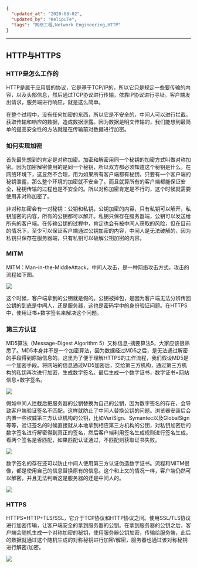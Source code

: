 ```json
{
  "updated_at": "2020-08-02",
  "updated_by": "KelipuTe",
  "tags": "网络工程,Network Engineering,HTTP"
}
```

---

## HTTP与HTTPS

### HTTP是怎么工作的

HTTP是属于应用层的协议，它是基于TCP/IP的，所以它只是规定一些要传输的内容，以及头部信息，然后通过TCP协议进行传输，依靠IP协议进行寻址。客户端发出请求，服务端进行响应，就是这么简单。

在整个过程中，没有任何加密的东西，所以它是不安全的，中间人可以进行拦截，获取传输和响应的数据，造成数据泄露。因为数据是明文传输的，我们能想到最简单的提高安全性的方法就是在传输前对数据进行加密。

### 如何实现加密

首先最先想到的肯定是对称加密。加密和解密用同一个秘钥的加密方式叫做对称加密。因为加密解密使用的是同一个秘钥，所以双方都必须知道这个秘钥是什么。在网络环境下，这显然不合理，用为如果所有客户端都有秘钥，只要有一个客户端的秘钥泄露，那么整个环境的加密就不安全了。而且就算所有的客户端都能保证安全，秘钥传输的过程也是不安全的。所以对称加密肯定是不行的，这个时候就需要使用非对称加密了。

非对称加密会有一对秘钥：公钥和私钥。公钥加密的内容，只有私钥可以解开，私钥加密的内容，所有的公钥都可以解开。私钥只保存在服务器端，公钥可以发送给所有的客户端。在传输公钥的过程中，肯定也会有被中间人获取的风险，但在目前的情况下，至少可以保证客户端通过公钥加密的内容，中间人是无法破解的，因为私钥只保存在服务器端，只有私钥可以破解公钥加密的内容。

### MITM

MITM：Man-in-the-MiddleAttack，中间人攻击，是一种网络攻击方式，攻击的流程如下图。

![](E:\GongZuoQu\KTZhiShiKu\Image\WangLuoGongCheng\HTTPXueYi_img01.webp)

这个时候，客户端拿到的公钥就是假的。公钥被掉包，是因为客户端无法分辨传回公钥的到底是中间人，还是服务器，这也是密码学中的身份验证问题。在HTTPS中，使用证书+数字签名来解决这个问题。

### 第三方认证

MD5算法（Message-Digest Algorithm 5）又称信息-摘要算法5，大家应该很熟悉了。MD5本身并不是一个加密算法，因为数据经过MD5之后，是无法通过解密的手段得到原始信息的。这里为了便于理解HTTPS的工作流程，我们假设MD5是一个加密手段。将网站的信息通过MD5加密后，交给第三方机构，通过第三方机构的私钥再次进行加密，生成数字签名。最后生成一个数字证书，数字证书=网站信息+数字签名。

![](E:\GongZuoQu\KTZhiShiKu\Image\WangLuoGongCheng\HTTPXueYi_img02.webp)

假如中间人拦截后把服务器的公钥替换为自己的公钥，因为数字签名的存在，会导致客户端验证签名不匹配，这样就防止了中间人替换公钥的问题。浏览器安装后会内置一些权威第三方认证机构的公钥，比如VeriSign、Symantec以及GlobalSign等等，验证签名的时候直接就从本地拿到相应第三方机构的公钥，对私钥加密后的数字签名进行解密得到真正的签名，然后客户端利用签名生成规则进行签名生成，看两个签名是否匹配，如果匹配认证通过，不匹配则获取证书失败。

![](E:\GongZuoQu\KTZhiShiKu\Image\WangLuoGongCheng\HTTPXueYi_img03.jpg)

数字签名的存在还可以防止中间人使用第三方认证伪造数字证书。流程和MITM很像，都是使用自己的信息替换原有的信息。这个和上文的情况一样，客户端仍然可以解密，并且无法判断这是服务器的还是中间人的。

![](E:\GongZuoQu\KTZhiShiKu\Image\WangLuoGongCheng\HTTPXueYi_img04.webp)

### HTTPS

HTTPS=HTTP+TLS/SSL，它介于TCP协议和HTTP协议之间。使用SSL/TLS协议进行加密传输，让客户端安全的拿到服务器的公钥。在拿到服务器的公钥之后，客户端会随机生成一个对称加密的秘钥，使用服务器公钥加密，传输给服务端，此后的数据就通过这个随机生成的对称秘钥进行加密/解密，服务器也通过该对称秘钥进行解密/加密。

![](E:\GongZuoQu\KTZhiShiKu\Image\WangLuoGongCheng\HTTPXueYi_img05.webp)